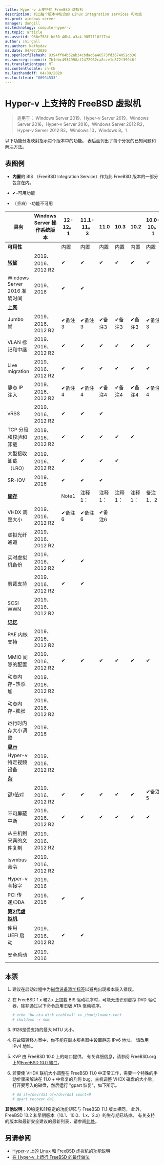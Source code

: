 ```yaml
---
title: Hyper-v 上支持的 FreeBSD 虚拟机
description: 列出每个版本中包含的 Linux integration services 和功能
ms.prod: windows-server
manager: dongill
ms.technology: compute-hyper-v
ms.topic: article
ms.assetid: 930e758f-bd50-46b4-a3a4-9857110f17b4
author: shirgall
ms.author: kathydav
ms.date: 04/07/2020
ms.openlocfilehash: 9394ff04b32ab34cbdad6a46573fd3674051db36
ms.sourcegitcommit: 7b1ebc4934998af2472962ca8cce1c872f39946f
ms.translationtype: MT
ms.contentlocale: zh-CN
ms.lasthandoff: 04/09/2020
ms.locfileid: "80994533"
---
```

# <a name="supported-freebsd-virtual-machines-on-hyper-v"></a>Hyper-v 上支持的 FreeBSD 虚拟机

>适用于： Windows Server 2019，Hyper-v Server 2019，Windows Server 2016，Hyper-v Server 2016，Windows Server 2012 R2，Hyper-v Server 2012 R2，Windows 10，Windows 8。1

以下功能分发映射指示每个版本中的功能。 表后面列出了每个分发的已知问题和解决方法。

## <a name="table-legend"></a>表图例

* **内置**的 BIS （FreeBSD Integration Service）作为此 FreeBSD 版本的一部分包含在内。

* &#10004;-可用功能

* （*空白*）-功能不可用

|**具有**|**Windows Server 操作系统版本**|**12-12。1**|**11.1-11。3**|**11.0**|**10.3**|**10.2**|**10.0-10。1**|**9.1-9.3、8。4**|
|-|-|-|-|-|-|-|-|-|
|**可用性**||内置|内置|内置|内置|内置|内置|[端口](https://svnweb.freebsd.org/ports/branches/2015Q1/emulators/hyperv-is/) |
|**[转储](Feature-Descriptions-for-Linux-and-FreeBSD-virtual-machines-on-Hyper-V.md#core)**|2019、2016、2012 R2|&#10004;|&#10004;|&#10004;|&#10004;|&#10004;|&#10004;|&#10004;|
|Windows Server 2016 准确时间|2019、2016|&#10004;|&#10004;||||||
|**[上网](Feature-Descriptions-for-Linux-and-FreeBSD-virtual-machines-on-Hyper-V.md#networking)**||||||||
|Jumbo 帧|2019、2016、2012 R2|&#10004;备注3|&#10004;备注3|&#10004;备注3|&#10004;备注3|&#10004;备注3|&#10004;备注3|&#10004;备注3|
|VLAN 标记和中继|2019、2016、2012 R2|&#10004;|&#10004;|&#10004;|&#10004;|&#10004;|&#10004;|&#10004;|
|Live migration|2019、2016、2012 R2|&#10004;|&#10004;|&#10004;|&#10004;|&#10004;|&#10004;|&#10004;|
|静态 IP 注入|2019、2016、2012 R2|&#10004;备注4|&#10004;备注4|&#10004;备注4|&#10004;备注4|&#10004;备注4|&#10004;备注4|&#10004;|
|vRSS|2019、2016、2012 R2|&#10004;|&#10004;|&#10004;|||||
|TCP 分段和校验和卸载|2019、2016、2012 R2|&#10004;|&#10004;|&#10004;|&#10004;|&#10004;|||
|大型接收卸载（LRO）|2019、2016、2012 R2|&#10004;|&#10004;|&#10004;|&#10004;||||
|SR-IOV|2019、2016|&#10004;|&#10004;|&#10004;|||||
|**[储存](Feature-Descriptions-for-Linux-and-FreeBSD-virtual-machines-on-Hyper-V.md#storage)**||Note1|注释 1：|注释 1：|注释 1：|注释 1：|备注1、2|备注1、2|
|VHDX 调整大小|2019、2016、2012 R2|&#10004;备注6|&#10004;备注6|&#10004;备注6|||||
|虚拟光纤通道|2019、2016、2012 R2||||||||
|实时虚拟机备份|2019、2016、2012 R2|&#10004;|&#10004;||||||
|剪裁支持|2019、2016、2012 R2|&#10004;|&#10004;||||||
|SCSI WWN|2019、2016、2012 R2||||||||
|**[记忆](Feature-Descriptions-for-Linux-and-FreeBSD-virtual-machines-on-Hyper-V.md#memory)**|||||||||
|PAE 内核支持|2019、2016、2012 R2||||||||
|MMIO 间隙的配置|2019、2016、2012 R2|&#10004;|&#10004;|&#10004;|&#10004;|&#10004;|&#10004;|&#10004;|
|动态内存-热添加|2019、2016、2012 R2||||||||
|动态内存-膨胀|2019、2016、2012 R2||||||||
|运行时内存大小调整|2019、2016||||||||
|**[显示](Feature-Descriptions-for-Linux-and-FreeBSD-virtual-machines-on-Hyper-V.md#video)**|||||||||
|Hyper-v 特定视频设备|2019、2016、2012 R2||||||||
|**[杂](Feature-Descriptions-for-Linux-and-FreeBSD-virtual-machines-on-Hyper-V.md#miscellaneous)**|||||||||
|键/值对|2019、2016、2012 R2|&#10004;|&#10004;|&#10004;|&#10004;|&#10004;|&#10004;备注5|&#10004;|
|不可屏蔽中断|2019、2016、2012 R2|&#10004;|&#10004;|&#10004;|&#10004;|&#10004;|&#10004;|&#10004;|
|从主机到来宾的文件复制|2019、2016、2012 R2||||||||
|lsvmbus 命令|2019、2016、2012 R2||||||||
|Hyper-v 套接字|2019、2016||||||||
|PCI 传递/DDA|2019、2016|&#10004;|&#10004;||||||
|**[第2代虚拟机](Feature-Descriptions-for-Linux-and-FreeBSD-virtual-machines-on-Hyper-V.md#generation-2-virtual-machines)**|||||||||
|使用 UEFI 启动|2019、2016、2012 R2|&#10004;|&#10004;||||||
|安全启动|2019、2016||||||||

## <a name="notes"></a><a name="BKMK_notes"></a>本票

1. 建议在启动过程中为[磁盘设备添加标签]( https://www.freebsd.org/doc/handbook/geom-glabel.html)以避免出现根本装入错误。

2. 在 FreeBSD 1.x 和2.x 上加载 BIS 驱动程序时，可能无法识别虚拟 DVD 驱动器，除非通过以下命令启用旧版 ATA 驱动程序。
    ```sh
    # echo ‘hw.ata.disk_enable=1' >> /boot/loader.conf
    # shutdown -r now
    ```

3. 9126是受支持的最大 MTU 大小。

4. 在故障转移方案中，你不能在副本服务器中设置静态 IPv6 地址。 请改用 IPv4 地址。

5. KVP 由 FreeBSD 10.0 上的端口提供。 有关详细信息，请参阅 FreeBSD.org 上的[FreeBSD 10.0 端口](https://svnweb.freebsd.org/ports/branches/2015Q1/emulators/hyperv-is/)。

6. 若要使 VHDX 联机大小调整在 FreeBSD 11.0 中正常工作，需要一个特殊的手动步骤来解决在 11.0 + 中修复的几何 bug，主机调整 VHDX 磁盘的大小后，打开要写入的磁盘，然后运行 "gpart 恢复"，如下所示。
    ```sh
    # dd if=/dev/da1 of=/dev/da1 count=0
    # gpart recover da1
    ```
   
**其他说明**：10稳定和11稳定的功能矩阵与 FreeBSD 11.1 版本相同。 此外，FreeBSD 10.2 和早期版本（10.1、10.0、1.x、2.x）的生存期已结束。 有关支持的版本和最新安全建议的最新列表，请参阅[此处](https://security.freebsd.org/)。

## <a name="see-also"></a>另请参阅

* [Hyper-v 上的 Linux 和 FreeBSD 虚拟机的功能说明](Feature-Descriptions-for-Linux-and-FreeBSD-virtual-machines-on-Hyper-V.md)
* [在 Hyper-v 上运行 FreeBSD 的最佳做法](Best-practices-for-running-FreeBSD-on-Hyper-V.md)
